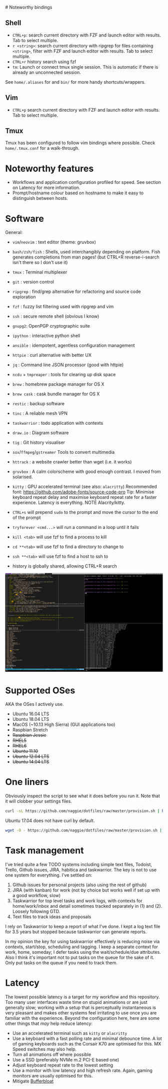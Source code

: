 # Noteworthy bindings

## Shell
* `CTRL+p`: search current directory with FZF and launch editor with results. Tab to select multiple.
* `r <string>`: search current directory with ripgrep for files containing `<string>`, filter with FZF and launch editor with results. Tab to select multiple.
* `CTRL+r` history search using fzf
* `tm`: Launch or connect tmux single session. This is automatic if there is already an unconnected session.

See `home/.aliases` for and `bin/` for more handy shortcuts/wrappers.

## Vim
* `CTRL+p` search current directory with FZF and launch editor with results. Tab to select multiple.

## Tmux

Tmux has been configured to follow vim bindings where possible. Check `home/.tmux.conf` for a walk-through.

# Noteworthy features
* Workflows and application configuration profiled for speed. See section on Latency for more information.
* Prompt/hostname colour based on hostname to make it easy to distinguish between hosts.

# Software

General:

* `vim`/`neovim` : text editor (theme: gruvbox)
* `bash/zsh/fish` : Shells, used interchangibly depending on platform. Fish
generates completions from man pages! (but CTRL+R reverse-i-search isn't there
so I don't use it)
* `tmux` : Terminal multiplexer
* `git` : version control
* `ripgrep` : find/grep alternative for refactoring and source code exploration
* `fzf` : fuzzy list filtering used with ripgrep and vim
* `ssh` : secure remote shell (obvious I know)
* `gnupg2`: OpenPGP cryptographic suite
* `ipython` : interactive python shell
* `ansible` : idempotent, agentless configuration management
* `httpie` : curl alternative with better UX
* `jq` : Command line JSON processor (good with httpie)
* `ncdu` + `tmpreaper` : tools for clearing up disk space
* `brew` : homebrew package manager for OS X
* `brew cask` : cask bundle manager for OS X
* `restic` : backup software
* `tinc` : A reliable mesh VPN
* `taskwarrior` : todo application with contexts
* `draw.io` : Diagram software
* `tig` : Git history visualiser
* `sox`/`ffmpeg`/`gstreamer` Tools to convert multimedia
* `httrack` : a website crawler better than wget (i.e. it works)
* `gruvbox` : A calm colorscheme with good enough contrast. I moved from solarised.
* `kitty` : GPU accelerated terminal (see also: `alacritty`) Recommended font: https://github.com/adobe-fonts/source-code-pro Tip: Minimise keyboard repeat delay and maximise keyboard repeat rate for a faster experience. Latency is everything.  NOTE Alacrity/kitty.  

* `CTRL+s` will prepend `sudo` to the prompt and move the cursor to the end of the prompt
* `tryforever <cmd...>` will run a command in a loop until it fails
* `kill <tab>` will use fzf to find a process to kill
* `cd **<tab>` will use fzf to find a directory to change to
* `ssh **<tab>` will use fzf to find a host to ssh to
* history is globally shared, allowing CTRL+R search


![Screenshot](etc/screenshot.png "Why do all terminal screenshots show top or htop running?")

[2]: http://unix.stackexchange.com/questions/12107/how-to-unfreeze-after-accidentally-pressing-ctrl-s-in-a-terminal
[3]: https://github.com/fish-shell/fish-shell/issues/814
[4]: http://superuser.com/questions/413351/weird-insertion-from-vim-on-mouse-click
[5]: https://github.com/unphased/putty-X

# Supported OSes

AKA the OSes I actively use.

* Ubuntu 16.04 LTS
* Ubuntu 18.04 LTS
* MacOS (~10.13 High Sierra) (GUI applications too)
* Raspbian Stretch
* ~~Raspbian Jessie~~
* ~~RHEL5~~
* ~~RHEL6~~
* ~~Ubuntu 11.10~~
* ~~Ubuntu 12.04 LTS~~
* ~~Ubuntu 14.04 LTS~~


# One liners

Obviously inspect the script to see what it does before you run it. Note that it
will clobber your settings files.

```bash
curl -sL https://github.com/naggie/dotfiles/raw/master/provision.sh | bash && bash
```

Ubuntu 17.04 does not have curl by default.

```bash
wget -O - https://github.com/naggie/dotfiles/raw/master/provision.sh | bash && bash
```



# Task management

I've tried quite a few TODO systems including simple text files, Todoist,
Trello, Github issues, JIRA, habitica and taskwarrior. The key is
not to use one system for everything. I've settled on:

1. Github issues for personal projects (also using the rest of github)
2. JIRA (with kanban) for work (not by choice but works well if set up with a
   good workflow, slow)
3. Taskwarrior for top level tasks and work logs, with contexts for
   home/work/inbox and detail sometimes tracked separately in (1) and (2).
   Loosely following GTD.
4. Text files to track ideas and proposals

I rely on Taskwarrior to keep a report of what I've done. I kept a log text
file for 3.5 years but stopped because taskwarrior can generate reports.

In my opinion the key for using taskwarrior effectively is reducing noise via
contexts, start/stop, scheduling and tagging. I keep a separate context for
work, home, someday; I defer tasks using the wait/schedule/due attributes. Also
I think it's important not to put tasks on the queue for the sake of it. Only
put tasks on the queue if you need to track them.


# Latency

The lowest possible latency is a target for my workflow and this repository.
Too many user interfaces waste time on stupid animations or are just generally
slow; working with a setup that is perceptually instantaneous is very pleasant
and makes other systems feel irritating to use once you are familiar with the
experience. Beyond the configuration here, here are some other things that
_may_ help reduce latency:

* Use an accelerated terminal such as `kitty` or `alacritty`
* Use a keyboard with a fast polling rate and minimal debounce time. A lot of
  gaming keyboards such as the Corsair K70 are optimised for this. MX Speed
  switches may also help.
* Turn all animations off where possible
* Use a SSD (preferably NVMe m.2 PCI-E based one)
* Adjust keyboard repeat rate to the lowest setting
* Use a monitor with low latency and high refresh rate. Again, gaming monitors
  are usually optimised for this.
* Mitigate [Bufferbloat][6]


[6]: https://www.bufferbloat.net/projects/bloat/wiki/What_can_I_do_about_Bufferbloat/

